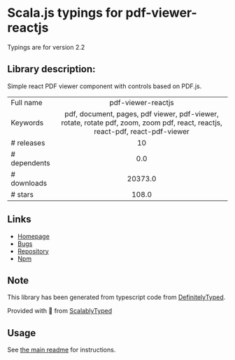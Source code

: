 
# Scala.js typings for pdf-viewer-reactjs

Typings are for version 2.2

## Library description:
Simple react PDF viewer component with controls based on PDF.js.

|                    |                 |
| ------------------ | :-------------: |
| Full name          | pdf-viewer-reactjs |
| Keywords           | pdf, document, pages, pdf viewer, pdf-viewer, rotate, rotate pdf, zoom, zoom pdf, react, reactjs, react-pdf, react-pdf-viewer |
| # releases         | 10 |
| # dependents       | 0.0 |
| # downloads        | 20373.0 |
| # stars            | 108.0 |

## Links
- [Homepage](https://github.com/ansu5555/pdf-viewer-reactjs#readme)
- [Bugs](https://github.com/ansu5555/pdf-viewer-reactjs/issues)
- [Repository](https://github.com/ansu5555/pdf-viewer-reactjs)
- [Npm](https://www.npmjs.com/package/pdf-viewer-reactjs)
    


## Note
This library has been generated from typescript code from [DefinitelyTyped](https://definitelytyped.org).

Provided with :purple_heart: from [ScalablyTyped](https://github.com/oyvindberg/ScalablyTyped)

## Usage
See [the main readme](../../readme.md) for instructions.


